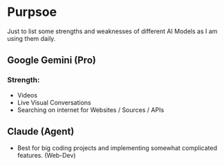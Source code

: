 # Purpsoe
Just to list some strengths and weaknesses of different AI Models as I am using them daily.

## Google Gemini (Pro)
### Strength:
- Videos
- Live Visual Conversations
- Searching on internet for Websites / Sources / APIs

## Claude (Agent)
- Best for big coding projects and implementing somewhat complicated features. (Web-Dev)
